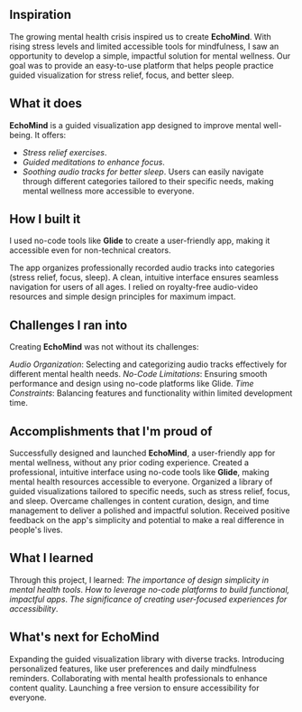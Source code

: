 ## Inspiration
The growing mental health crisis inspired us to create **EchoMind**. With rising stress levels and limited accessible tools for mindfulness, I saw an opportunity to develop a simple, impactful solution for mental wellness. Our goal was to provide an easy-to-use platform that helps people practice guided visualization for stress relief, focus, and better sleep.
## What it does
**EchoMind** is a guided visualization app designed to improve mental well-being. It offers:
- _Stress relief exercises_.
- _Guided meditations to enhance focus_.
-  _Soothing audio tracks for better sleep_.
Users can easily navigate through different categories tailored to their specific needs, making mental wellness more accessible to everyone.
## How I built it
I used no-code tools like **Glide** to create a user-friendly app, making it accessible even for non-technical creators.

The app organizes professionally recorded audio tracks into categories (stress relief, focus, sleep).
A clean, intuitive interface ensures seamless navigation for users of all ages.
I relied on royalty-free audio-video resources and simple design principles for maximum impact.

## Challenges I ran into
Creating **EchoMind** was not without its challenges:

_Audio Organization_: Selecting and categorizing audio tracks effectively for different mental health needs.
_No-Code Limitations_: Ensuring smooth performance and design using no-code platforms like Glide.
_Time Constraints_: Balancing features and functionality within limited development time.
## Accomplishments that I'm proud of
Successfully designed and launched **EchoMind**, a user-friendly app for mental wellness, without any prior coding experience.
Created a professional, intuitive interface using no-code tools like **Glide**, making mental health resources accessible to everyone.
Organized a library of guided visualizations tailored to specific needs, such as stress relief, focus, and sleep.
Overcame challenges in content curation, design, and time management to deliver a polished and impactful solution.
Received positive feedback on the app's simplicity and potential to make a real difference in people's lives.
## What I learned
Through this project, I learned:
_The importance of design simplicity in mental health tools_.
_How to leverage no-code platforms to build functional, impactful apps_.
_The significance of creating user-focused experiences for accessibility_.
## What's next for **EchoMind**
Expanding the guided visualization library with diverse tracks.
Introducing personalized features, like user preferences and daily mindfulness reminders.
Collaborating with mental health professionals to enhance content quality.
Launching a free version to ensure accessibility for everyone.
